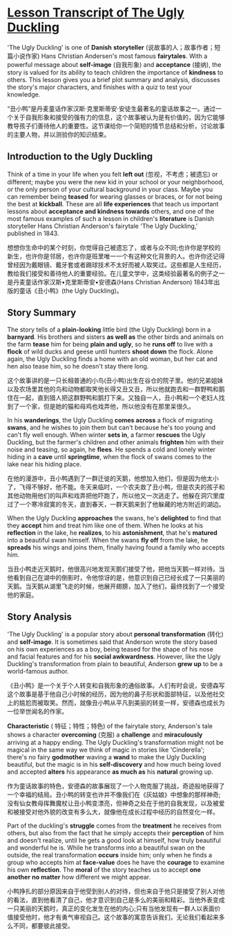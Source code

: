 # [Lesson Transcript of The Ugly Duckling](https://study.com/academy/lesson/the-ugly-ducking-summary-characters-author.html)

'The Ugly Duckling' is one of **Danish** **storyteller** (说故事的人；故事作者；短篇小说作家) Hans Christian Andersen's most famous **fairytales**. With a powerful message about **self-image** (自我形象) and **acceptance** (接纳), the story is valued for its ability to teach children the importance of **kindness** to others. This lesson gives you a brief plot summary and analysis, discusses the story's major characters, and finishes with a quiz to test your knowledge.

“丑小鸭”是丹麦童话作家汉斯·克里斯蒂安·安徒生最著名的童话故事之一。通过一个关于自我形象和接受的强有力的信息，这个故事被认为是有价值的，因为它能够教导孩子们善待他人的重要性。这节课给你一个简短的情节总结和分析，讨论故事的主要人物，并以测验你的知识结束。

## Introduction to the Ugly Duckling

Think of a time in your life when you felt **left out** (忽视，不考虑；被遗忘) or different; maybe you were the new kid in your school or your neighborhood, or the only person of your cultural background in your class. Maybe you can remember being **teased** for wearing glasses or braces, or for not being the best at **kickball**. These are all **life experiences** that teach us important lessons about **acceptance and kindness towards** others, and one of the most famous examples of such a lesson in children's **literature** is Danish storyteller Hans Christian Anderson's fairytale 'The Ugly Duckling,' published in 1843.

想想你生命中的某个时刻，你觉得自己被遗忘了，或者与众不同;也许你是学校的新生，也许你是邻居，也许你是班里唯一一个有这种文化背景的人。也许你还记得曾经因为戴眼镜、戴牙套或者踢球技术不太好而被人取笑过。这些都是人生经历，教给我们接受和善待他人的重要经验。在儿童文学中，这类经验最著名的例子之一是丹麦童话作家汉斯•克里斯蒂安•安德森(Hans Christian Anderson) 1843年出版的童话《丑小鸭》(the Ugly Duckling)。

## Story Summary

The story tells of a **plain-looking** little bird (the Ugly Duckling) born in a **barnyard**. His brothers and sisters **as well as** the other birds and animals on the farm **tease** him for being **plain and ugly**, so he **runs off** to live with a **flock** of wild ducks and geese until hunters **shoot down** the flock. Alone again, the Ugly Duckling finds a home with an old woman, but her cat and hen also tease him, so he doesn't stay there long.

这个故事讲的是一只长相普通的小鸟(丑小鸭)出生在谷仓的院子里。他的兄弟姐妹以及农场里其他的鸟和动物都取笑他长得又丑又丑，所以他就跑去和一群野鸭和鹅住在一起，直到猎人把这群野鸭和鹅打下来。又独自一人，丑小鸭和一个老妇人找到了一个家，但是她的猫和母鸡也戏弄他，所以他没有在那里呆很久。

In his **wanderings**, the Ugly Duckling **comes across** a flock of migrating **swans**, and he wishes to join them but can't because he's too young and can't fly well enough. When winter **sets in**, a farmer **rescues** the Ugly Duckling, but the farmer's children and other animals **frighten** him with their noise and teasing, so again, he **flees**. He spends a cold and lonely winter hiding in a **cave** until **springtime**, when the flock of swans comes to the lake near his hiding place.

在他的漫游中，丑小鸭遇到了一群迁徙的天鹅，他想加入他们，但是因为他太小了，飞得不够好，他不能。冬天来临时，一个农夫救了丑小鸭，但是农夫的孩子和其他动物用他们的叫声和戏弄把他吓跑了，所以他又一次逃走了。他躲在洞穴里度过了一个寒冷寂寞的冬天，直到春天，一群天鹅来到了他躲藏的地方附近的湖边。

When the Ugly Duckling **approaches** the swans, he's **delighted** to find that they **accept** him and treat him like one of them. When he looks at his **reflection** in the lake, he **realizes**, to his **astonishment**, that he's **matured** into a beautiful swan himself. When the swans **fly off** from the lake, he **spreads** his wings and joins them, finally having found a family who accepts him.

当丑小鸭走近天鹅时，他很高兴地发现天鹅们接受了他，把他当天鹅一样对待。当他看到自己在湖中的倒影时，令他惊讶的是，他意识到自己已经长成了一只美丽的天鹅。当天鹅从湖里飞走的时候，他展开翅膀，加入了他们，最终找到了一个接受他的家庭。

## Story Analysis

'The Ugly Duckling' is a popular story about **personal transformation** (转化) and **self-image**. It is sometimes said that Anderson wrote the story based on his own experiences as a boy, being teased for the shape of his nose and facial features and for his **social awkwardness**. However, like the Ugly Duckling's transformation from plain to beautiful, Anderson **grew up** to be a world-famous author.

《丑小鸭》是一个关于个人转变和自我形象的通俗故事。人们有时会说，安德森写这个故事是基于他自己小时候的经历，因为他的鼻子形状和面部特征，以及他社交上的尴尬而被取笑。然而，就像丑小鸭从平凡到美丽的转变一样，安德森也成长为一位举世闻名的作家。

**Characteristic** ( 特征；特性；特色) of the fairytale story, Anderson's tale shows a character **overcoming** (克服) a **challenge** and **miraculously** arriving at a happy ending. The Ugly Duckling's transformation might not be magical in the same way we think of magic in stories like 'Cinderella'; there's no fairy **godmother** waving a **wand** to make the Ugly Duckling beautiful, but the magic is in his **self-discovery** and how much being loved and accepted **alters** his appearance **as much as** his **natural** growing up.

作为童话故事的特色，安德森的故事展现了一个人物克服了挑战，奇迹般地获得了一个幸福的结局。丑小鸭的转变也许并不像我们在《灰姑娘》中想象的那样神奇;没有仙女教母挥舞魔杖让丑小鸭变漂亮，但神奇之处在于他的自我发现，以及被爱和被接受对他外貌的改变有多么大，就像他在成长过程中经历的自然变化一样。

Part of the duckling's **struggle** comes from the **treatment** he receives from others, but also from the fact that he simply accepts their **perception** of him and doesn't realize, until he gets a good look at himself, how truly beautiful and wonderful he is. While he transforms into a beautiful swan on the outside, the real transformation **occurs** inside him; only when he finds a group who accepts him at **face-value** does he have the **courage** to examine his own **reflection**. The **moral** of the story teaches us to accept **one another** **no matter** how different we might appear.

小鸭挣扎的部分原因来自于他受到别人的对待，但也来自于他只是接受了别人对他的看法，直到他看清了自己，他才意识到自己是多么的美丽和精彩。当他外表变成一只美丽的天鹅时，真正的变化发生在他的内心;只有当他发现有一群人以表面价值接受他时，他才有勇气审视自己。这个故事的寓意告诉我们，无论我们看起来多么不同，都要彼此接受。

